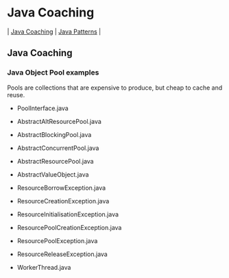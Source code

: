 # Java Coaching
| [Java Coaching](src/main/java/coaching "Coaching Java Idioms") | [Java Patterns](src/main/java/patterns "Design Patterns in Java") |

## Java Coaching
### Java Object Pool examples
Pools are collections that are expensive to produce, but cheap to cache and reuse.

 * PoolInterface.java

 * AbstractAltResourcePool.java
 * AbstractBlockingPool.java
 * AbstractConcurrentPool.java
 * AbstractResourcePool.java
 * AbstractValueObject.java

 * ResourceBorrowException.java
 * ResourceCreationException.java
 * ResourceInitialisationException.java
 * ResourcePoolCreationException.java
 * ResourcePoolException.java
 * ResourceReleaseException.java
 
 * WorkerThread.java
